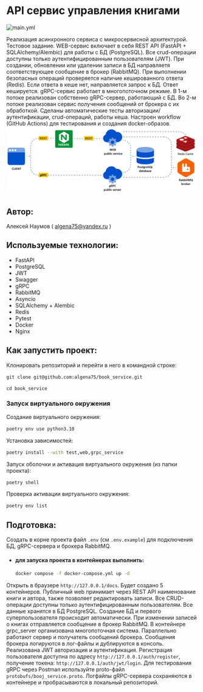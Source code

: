 # API сервис управления книгами
![main.yml](https://github.com/Algena75/book_service/actions/workflows/main.yml/badge.svg)

Реализация асинхронного сервиса с микросервисной архитектурой.
Тестовое задание.
WEB-сервис включает в себя REST API (FastAPI + SQLAlchemy/Alembic) для работы с БД (PostgreSQL). Все crud-операции 
доступны только аутентифицированным пользователям (JWT). При создании, обновлении или удалении
записи в БД направляетя соответствующее сообщение в брокер (RabbitMQ).
При выполнении безопасных операций проверяется наличие кешированного ответа (Redis). Если ответа
в кеше нет, направляется запрос к БД. Ответ кешируется.
gRPC-сервис работает в многопоточном режиме. В 1-м потоке реализован собственно gRPC-сервер,
работающий с БД. Во 2-м потоке реализован сервис получения сообщений от брокера с их обработкой.
Сделаны автоматические тесты авторизации/аутентификации, crud-операций, работы кеша.
Настроен workflow (GitHub Actions) для тестирования и создания docker-образов.
![Схема проекта](docs/project_schema.png)
## Автор:
Алексей Наумов ( algena75@yandex.ru )
## Используемые технологии:
* FastAPI
* PostgreSQL
* JWT
* Swagger
* gRPC
* RabbitMQ
* Asyncio
* SQLAlchemy + Alembic
* Redis
* Pytest
* Docker
* Nginx
## Как запустить проект:
Клонировать репозиторий и перейти в него в командной строке:


```
git clone git@github.com:algena75/book_service.git
```

```
cd book_service
```

### Запуск виртуального окружения

Создание виртуального окружения:
```bash
poetry env use python3.10
```
Установка зависимостей:
```bash
poetry install --with test,web,grpc_service
```
Запуск оболочки и активация виртуального окружения (из папки проекта):
```bash
poetry shell
```
Проверка активации виртуального окружения:
```bash
poetry env list
```
## Подготовка:
Создать в корне проекта файл `.env` (см `.env.example`) для подключения БД, gRPC-сервера и брокера RabbitMQ.

* #### для запуска проекта в контейнерах выполнить:
    ```bash
    docker compose -f docker-compose.yml up -d
    ```
Oткрыть в браузере ` http://127.0.0.1/docs `.
Будет создано 5 контейнеров. Публичный web принимает через REST API наименование книги и автора, также позволяет 
редактировать записи. Все CRUD-операции доступны только аутентифицированным пользователям. Все данные хранятся 
в БД PostgreSQL. Создание БД и первого суперпользователя происходит автоматически. При изменении записей о книгах 
отправляется сообщение в брокер RabbitMQ.
В контейнере grpc_server организована многопоточная система. Параллельно работают сервер и получатель сообщений 
брокера. Сообщения брокера логируются в лог-файлы и дублируются в консоль.
Реализована JWT авторизация и аутентификация. Регистрация пользователя доступна по адресу ` http://127.0.0.1/auth/register `,
получение токена: ` http://127.0.0.1/auth/jwt/login `. Для тестирования gRPC через Postman используйте proto-файл
` protobufs/booj_service.proto `. Логфайлы gRPC-сервера сохраняются в контейнере и пробрасываются в локальный репозиторий.